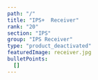 ```yaml
---
path: "/"
title: "IPS+  Receiver"
rank: "20"
section: "IPS"
group: "IPS Receiver"
type: "product_deactivated"
featuredImage: receiver.jpg
bulletPoints:
  []
---
```

